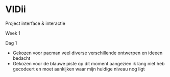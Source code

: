 # VIDii
Project interface &amp; interactie


Week 1

Dag 1
- Gekozen voor pacman veel diverse verschillende ontwerpen en ideeen bedacht
- Gekozen voor de blauwe piste op dit moment aangezien ik lang niet heb gecodeert en moet aankijken waar mijn huidige niveau nog ligt
